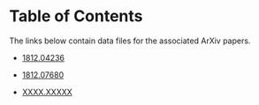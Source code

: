 # Table of Contents
The links below contain data files for the associated ArXiv papers.

* [1812.04236](https://hepthools.github.io/Data/1812.04236/)

* [1812.07680](https://hepthools.github.io/Data/20x20/)

* [XXXX.XXXXX](https://hepthools.github.io/Data/HYMNs/)
